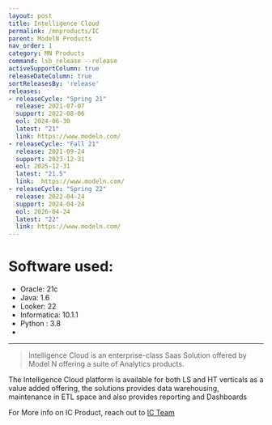 ```yaml
---
layout: post
title: Intelligence Cloud
permalink: /mnproducts/IC
parent: ModelN Products
nav_order: 1
category: MN Products
command: lsb_release --release
activeSupportColumn: true
releaseDateColumn: true
sortReleasesBy: 'release'
releases:
- releaseCycle: "Spring 21"
  release: 2021-07-07
  support: 2022-08-06
  eol: 2024-06-30
  latest: "21"
  link: https://www.modeln.com/
- releaseCycle: "Fall 21"
  release: 2021-09-24
  support: 2023-12-31
  eol: 2025-12-31
  latest: "21.5"
  link:  https://www.modeln.com/
- releaseCycle: "Spring 22"
  release: 2022-04-24
  support: 2024-04-24
  eol: 2026-04-24
  latest: "22"
  link: https://www.modeln.com/
---
```

# Software used:
  - Oracle: 21c
  - Java: 1.6
  - Looker: 22
  - Informatica: 10.1.1
  - Python : 3.8
  - 
---

> Intelligence Cloud is an enterprise-class Saas Solution offered by Model N offering a suite of Analytics products. 

The Intelligence Cloud platform is available for both LS and HT verticals as a value added offering, the solutions provides data warehousing, maintenance in ETL space and also provides reporting and Dashboards 

For More info on IC Product, reach out to [IC Team](ic-team@modeln.com)

